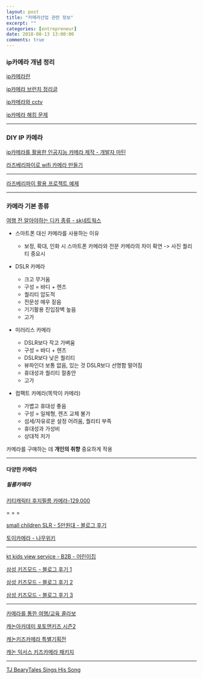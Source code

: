 ```yaml
---
layout: post
title: "카메라산업 관련 정보"
excerpt: ""
categories: [entrepreneur]
date: 2018-08-13 13:00:00
comments: true
---
```


### ip카메라 개념 정리

[ip카메라란](https://m.blog.naver.com/PostView.nhn?blogId=cnc5667&logNo=10145840686&proxyReferer=https%3A%2F%2Fwww.google.co.kr%2F)

[ip카메라 브런치 정리글](https://brunch.co.kr/@hj1003/72)

[ip카메라와 cctv](https://www.linux.co.kr/home2/board/subbs/board.php?bo_table=termboard&wr_id=367)

[ip카메라 해킹 문제](http://daejeonitfriend.tistory.com/395)

---

### DIY IP 카메라

[ip카메라를 활용한 인공지능 카메라 제작 - 개발자 마틴](http://smartaedi.tistory.com/234)

[라즈베리파이로 wifi 카메라 만들기](http://www.makewith.co/page/project/605/story/1156/)

---

[라즈베리파이 활용 프로젝트 예제](http://smartaedi.tistory.com/111)

---

### 카메라 기본 종류

[여행 전 알아야하는 디카 종류 - sk네트웍스](http://blog.sknetworks.co.kr/1747/)

- 스마트폰 대신 카메라를 사용하는 이유
    - 보정, 확대, 인화 시 스마트폰 카메라와 전문 카메라의 차이 확연 -> 사진 퀄리티 중요시

- DSLR 카메라
    - 크고 무거움
    - 구성 = 바디 + 렌즈
    - 퀄리티 압도적
    - 전문성 매우 짙음
    - 기기활용 진입장벽 높음
    - 고가

- 미러리스 카메라
    - DSLR보다 작고 가벼움
    - 구성 = 바디 + 렌즈
    - DSLR보다 낮은 퀄리티
    - 뷰파인더 보통 없음, 있는 것 DSLR보다 선명함 떨어짐
    - 휴대성과 퀄리티 절충안
    -  고가

- 컴팩트 카메라(똑딱이 카메라)
    - 가볍고 휴대성 좋음
    - 구성 = 일체형, 렌즈 교체 불가
    - 섬세/자유로운 설정 어려움, 퀄리티 부족
    - 휴대성과 가성비
    - 상대적 저가

카메라를 구매하는 데 **개인의 취향** 중요하게 작용

---

#### 다양한 카메라

##### 필름카메라

[키티캐릭터 후지필름 카메라-129,000](http://www.coupang.com/vp/products/560652?src=1012015&spec=10506208&addtag=400&ctag=560652&lptag=pc&itime=20180812233105&wPcid=71586381927897699237136&wRef=&wTime=20180812233105&redirect=landing&forceBypass=Y&sid=BAND_a&pageType=PRODUCT&pageValue=560652)


= = =


[small children SLR - 5만원대 - 블로그 후기](http://blog.naver.com/PostView.nhn?blogId=fish17&logNo=221241386873&redirect=Dlog&widgetTypeCall=true&directAccess=false)

[토이카메라 - 나무위키](https://namu.wiki/w/%ED%86%A0%EC%9D%B4%20%EC%B9%B4%EB%A9%94%EB%9D%BC)

---

[kt kids view service - B2B - 어린이집](http://kt1q.kr/sp.php?p=38)

[삼성 키즈모드 - 블로그 후기 1](https://kidsmode.samsung.com/kr/kidsmodeview.do?age=6&section=1&seq=11&searchage=0&searchsection=0&count=2)

[삼성 키즈모드 - 블로그 후기 2](https://kidsmode.samsung.com/kr/kidsmodeview.do?age=6&section=1&seq=6&count=2&searchage=0&searchsection=0)

[삼성 키즈모드 - 블로그 후기 3](https://kidsmode.samsung.com/kr/kidsmodeview.do?age=6&section=1&seq=10&count=2&searchage=0&searchsection=0)

---

[카메라를 통한 여행/교육 콜라보](http://www.mediapen.com/news/view/153496)

[캐논아카데미 포토앤키즈 시즌2](http://www.canon-ci.co.kr/estore/planshop/10762)

[캐논키즈카메라 특별기획전](http://www.canon-ci.co.kr/estore/planshop/9761)

[캐논 익서스 키즈카메라 패키지](http://www.edaily.co.kr/news/news_detail.asp?newsId=01918806612648592&mediaCodeNo=257)

---

[TJ BearyTales Sings His Song](https://www.youtube.com/watch?v=pltLdb93fVY)
